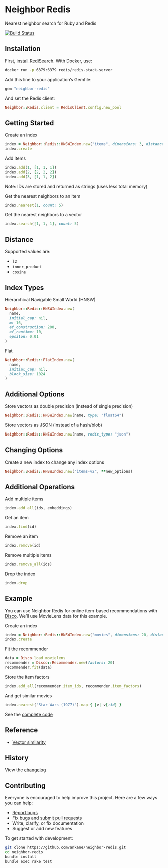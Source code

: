 # Neighbor Redis

Nearest neighbor search for Ruby and Redis

[![Build Status](https://github.com/ankane/neighbor-redis/workflows/build/badge.svg?branch=master)](https://github.com/ankane/neighbor-redis/actions)

## Installation

First, [install RediSearch](https://redis.io/docs/stack/search/quick_start/). With Docker, use:

```sh
docker run -p 6379:6379 redis/redis-stack-server
```

Add this line to your application’s Gemfile:

```ruby
gem "neighbor-redis"
```

And set the Redis client:

```ruby
Neighbor::Redis.client = RedisClient.config.new_pool
```

## Getting Started

Create an index

```ruby
index = Neighbor::Redis::HNSWIndex.new("items", dimensions: 3, distance: "l2")
index.create
```

Add items

```ruby
index.add(1, [1, 1, 1])
index.add(2, [2, 2, 2])
index.add(3, [1, 1, 2])
```

Note: IDs are stored and returned as strings (uses less total memory)

Get the nearest neighbors to an item

```ruby
index.nearest(1, count: 5)
```

Get the nearest neighbors to a vector

```ruby
index.search([1, 1, 1], count: 5)
```

## Distance

Supported values are:

- `l2`
- `inner_product`
- `cosine`

## Index Types

Hierarchical Navigable Small World (HNSW)

```ruby
Neighbor::Redis::HNSWIndex.new(
  name,
  initial_cap: nil,
  m: 16,
  ef_construction: 200,
  ef_runtime: 10,
  epsilon: 0.01
)
```

Flat

```ruby
Neighbor::Redis::FlatIndex.new(
  name,
  initial_cap: nil,
  block_size: 1024
)
```

## Additional Options

Store vectors as double precision (instead of single precision)

```ruby
Neighbor::Redis::HNSWIndex.new(name, type: "float64")
```

Store vectors as JSON (instead of a hash/blob)

```ruby
Neighbor::Redis::HNSWIndex.new(name, redis_type: "json")
```

## Changing Options

Create a new index to change any index options

```ruby
Neighbor::Redis::HNSWIndex.new("items-v2", **new_options)
```

## Additional Operations

Add multiple items

```ruby
index.add_all(ids, embeddings)
```

Get an item

```ruby
index.find(id)
```

Remove an item

```ruby
index.remove(id)
```

Remove multiple items

```ruby
index.remove_all(ids)
```

Drop the index

```ruby
index.drop
```

## Example

You can use Neighbor Redis for online item-based recommendations with [Disco](https://github.com/ankane/disco). We’ll use MovieLens data for this example.

Create an index

```ruby
index = Neighbor::Redis::HNSWIndex.new("movies", dimensions: 20, distance: "cosine")
index.create
```

Fit the recommender

```ruby
data = Disco.load_movielens
recommender = Disco::Recommender.new(factors: 20)
recommender.fit(data)
```

Store the item factors

```ruby
index.add_all(recommender.item_ids, recommender.item_factors)
```

And get similar movies

```ruby
index.nearest("Star Wars (1977)").map { |v| v[:id] }
```

See the [complete code](examples/disco_item_recs.rb)

## Reference

- [Vector similarity](https://redis.io/docs/stack/search/reference/vectors/)

## History

View the [changelog](CHANGELOG.md)

## Contributing

Everyone is encouraged to help improve this project. Here are a few ways you can help:

- [Report bugs](https://github.com/ankane/neighbor-redis/issues)
- Fix bugs and [submit pull requests](https://github.com/ankane/neighbor-redis/pulls)
- Write, clarify, or fix documentation
- Suggest or add new features

To get started with development:

```sh
git clone https://github.com/ankane/neighbor-redis.git
cd neighbor-redis
bundle install
bundle exec rake test
```

